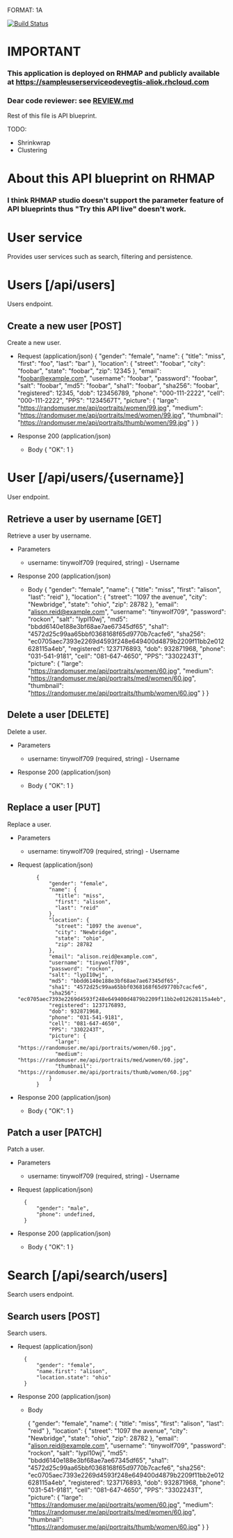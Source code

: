 FORMAT: 1A

[![Build Status](https://travis-ci.org/aliok/sample-user-service-on-rhmap.svg?branch=master)](https://travis-ci.org/aliok/sample-user-service-on-rhmap)

# IMPORTANT
### This application is deployed on RHMAP and publicly available at <https://sampleuserserviceodevegtis-aliok.rhcloud.com>
### Dear code reviewer: see [REVIEW.md](./REVIEW.md)
Rest of this file is API blueprint.


TODO:
* Shrinkwrap
* Clustering

# About this API blueprint on RHMAP

### I think RHMAP studio doesn't support the parameter feature of API blueprints thus "Try this API live" doesn't work.

# User service

Provides user services such as search, filtering and persistence.


# Users [/api/users]

Users endpoint.

## Create a new user [POST]

Create a new user.

+ Request (application/json)
        {
            "gender": "female",
            "name": {
              "title": "miss",
              "first": "foo",
              "last": "bar"
            },
            "location": {
              "street": "foobar",
              "city": "foobar",
              "state": "foobar",
              "zip": 12345
            },
            "email": "foobar@example.com",
            "username": "foobar",
            "password": "foobar",
            "salt": "foobar",
            "md5": "foobar",
            "sha1": "foobar",
            "sha256": "foobar",
            "registered": 12345,
            "dob": 123456789,
            "phone": "000-111-2222",
            "cell": "000-111-2222",
            "PPS": "1234567T",
            "picture": {
              "large": "https://randomuser.me/api/portraits/women/99.jpg",
              "medium": "https://randomuser.me/api/portraits/med/women/99.jpg",
              "thumbnail": "https://randomuser.me/api/portraits/thumb/women/99.jpg"
            }
        }

+ Response 200 (application/json)
    + Body
        {
            "OK": 1
        }




# User [/api/users/{username}]

User endpoint.

## Retrieve a user by username [GET]

Retrieve a user by username.

+ Parameters
    + username: tinywolf709 (required, string) - Username

+ Response 200 (application/json)
    + Body
        {
            "gender": "female",
            "name": {
              "title": "miss",
              "first": "alison",
              "last": "reid"
            },
            "location": {
              "street": "1097 the avenue",
              "city": "Newbridge",
              "state": "ohio",
              "zip": 28782
            },
            "email": "alison.reid@example.com",
            "username": "tinywolf709",
            "password": "rockon",
            "salt": "lypI10wj",
            "md5": "bbdd6140e188e3bf68ae7ae67345df65",
            "sha1": "4572d25c99aa65bbf0368168f65d9770b7cacfe6",
            "sha256": "ec0705aec7393e2269d4593f248e649400d4879b2209f11bb2e012628115a4eb",
            "registered": 1237176893,
            "dob": 932871968,
            "phone": "031-541-9181",
            "cell": "081-647-4650",
            "PPS": "3302243T",
            "picture": {
              "large": "https://randomuser.me/api/portraits/women/60.jpg",
              "medium": "https://randomuser.me/api/portraits/med/women/60.jpg",
              "thumbnail": "https://randomuser.me/api/portraits/thumb/women/60.jpg"
            }
        }

## Delete a user [DELETE]

Delete a user.

+ Parameters
    + username: tinywolf709 (required, string) - Username

+ Response 200 (application/json)
    + Body
        {
            "OK": 1
        }

## Replace a user [PUT]

Replace a user.

+ Parameters
    + username: tinywolf709 (required, string) - Username

+ Request (application/json)

            {
                "gender": "female",
                "name": {
                  "title": "miss",
                  "first": "alison",
                  "last": "reid"
                },
                "location": {
                  "street": "1097 the avenue",
                  "city": "Newbridge",
                  "state": "ohio",
                  "zip": 28782
                },
                "email": "alison.reid@example.com",
                "username": "tinywolf709",
                "password": "rockon",
                "salt": "lypI10wj",
                "md5": "bbdd6140e188e3bf68ae7ae67345df65",
                "sha1": "4572d25c99aa65bbf0368168f65d9770b7cacfe6",
                "sha256": "ec0705aec7393e2269d4593f248e649400d4879b2209f11bb2e012628115a4eb",
                "registered": 1237176893,
                "dob": 932871968,
                "phone": "031-541-9181",
                "cell": "081-647-4650",
                "PPS": "3302243T",
                "picture": {
                  "large": "https://randomuser.me/api/portraits/women/60.jpg",
                  "medium": "https://randomuser.me/api/portraits/med/women/60.jpg",
                  "thumbnail": "https://randomuser.me/api/portraits/thumb/women/60.jpg"
                }
            }

+ Response 200 (application/json)
    + Body
        {
            "OK": 1
        }

## Patch a user [PATCH]

Patch a user.

+ Parameters
    + username: tinywolf709 (required, string) - Username

+ Request (application/json)

        {
            "gender": "male",
            "phone": undefined,
        }

+ Response 200 (application/json)
    + Body
        {
            "OK": 1
        }



# Search [/api/search/users]

Search users endpoint.

## Search users [POST]

Search users.

+ Request (application/json)

        {
            "gender": "female",
            "name.first": "alison",
            "location.state": "ohio"
        }

+ Response 200 (application/json)
    + Body

        {
            "gender": "female",
            "name": {
                "title": "miss",
                "first": "alison",
                "last": "reid"
            },
            "location": {
                "street": "1097 the avenue",
                "city": "Newbridge",
                "state": "ohio",
                "zip": 28782
            },
            "email": "alison.reid@example.com",
            "username": "tinywolf709",
            "password": "rockon",
            "salt": "lypI10wj",
            "md5": "bbdd6140e188e3bf68ae7ae67345df65",
            "sha1": "4572d25c99aa65bbf0368168f65d9770b7cacfe6",
            "sha256": "ec0705aec7393e2269d4593f248e649400d4879b2209f11bb2e012628115a4eb",
            "registered": 1237176893,
            "dob": 932871968,
            "phone": "031-541-9181",
            "cell": "081-647-4650",
            "PPS": "3302243T",
            "picture": {
                "large": "https://randomuser.me/api/portraits/women/60.jpg",
                "medium": "https://randomuser.me/api/portraits/med/women/60.jpg",
                "thumbnail": "https://randomuser.me/api/portraits/thumb/women/60.jpg"
            }
        }
